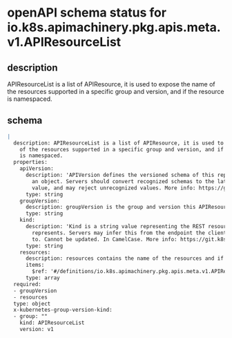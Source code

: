 # openAPI schema status for io.k8s.apimachinery.pkg.apis.meta.v1.APIResourceList

## description

APIResourceList is a list of APIResource, it is used to expose the name of the resources supported in a specific group and version, and if the resource is namespaced.

## schema

```yaml
|
  description: APIResourceList is a list of APIResource, it is used to expose the name
    of the resources supported in a specific group and version, and if the resource
    is namespaced.
  properties:
    apiVersion:
      description: 'APIVersion defines the versioned schema of this representation of
        an object. Servers should convert recognized schemas to the latest internal
        value, and may reject unrecognized values. More info: https://git.k8s.io/community/contributors/devel/sig-architecture/api-conventions.md#resources'
      type: string
    groupVersion:
      description: groupVersion is the group and version this APIResourceList is for.
      type: string
    kind:
      description: 'Kind is a string value representing the REST resource this object
        represents. Servers may infer this from the endpoint the client submits requests
        to. Cannot be updated. In CamelCase. More info: https://git.k8s.io/community/contributors/devel/sig-architecture/api-conventions.md#types-kinds'
      type: string
    resources:
      description: resources contains the name of the resources and if they are namespaced.
      items:
        $ref: '#/definitions/io.k8s.apimachinery.pkg.apis.meta.v1.APIResource'
      type: array
  required:
  - groupVersion
  - resources
  type: object
  x-kubernetes-group-version-kind:
  - group: ""
    kind: APIResourceList
    version: v1

```
